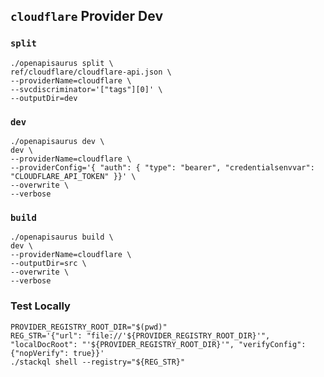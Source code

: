 ## `cloudflare` Provider Dev

### `split`

```
./openapisaurus split \
ref/cloudflare/cloudflare-api.json \
--providerName=cloudflare \
--svcdiscriminator='["tags"][0]' \
--outputDir=dev
```

### `dev`

```
./openapisaurus dev \
dev \
--providerName=cloudflare \
--providerConfig='{ "auth": { "type": "bearer", "credentialsenvvar": "CLOUDFLARE_API_TOKEN" }}' \
--overwrite \
--verbose
```

### `build`

```
./openapisaurus build \
dev \
--providerName=cloudflare \
--outputDir=src \
--overwrite \
--verbose
```

### Test Locally

```
PROVIDER_REGISTRY_ROOT_DIR="$(pwd)"
REG_STR='{"url": "file://'${PROVIDER_REGISTRY_ROOT_DIR}'", "localDocRoot": "'${PROVIDER_REGISTRY_ROOT_DIR}'", "verifyConfig": {"nopVerify": true}}'
./stackql shell --registry="${REG_STR}"
```